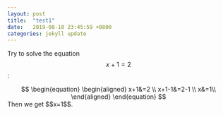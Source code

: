 ```yaml
---
layout: post
title:  "test1"
date:   2019-08-10 23:45:59 +0800
categories: jekyll update
---
```

<head>
<script type="text/javascript" async
      src="https://cdnjs.cloudflare.com/ajax/libs/mathjax/2.7.5/MathJax.js?config=TeX-MML-AM_CHTML">
    </script>
</head>


Try to solve the equation $$x+1=2$$:
<center>
$$
\begin{equation}
	\begin{aligned}
		x+1&=2 \\
		x+1-1&=2-1 \\
		x&=1\\
	\end{aligned}
\end{equation}
$$
</center>
Then we get $$x=1$$.
